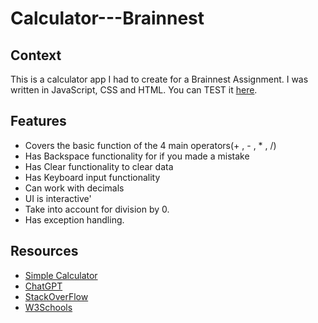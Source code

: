 # Calculator---Brainnest

## Context
This is a calculator app I had to create for a Brainnest Assignment. I was written in JavaScript, CSS and HTML. You can TEST it <a href="https://spottie97.github.io/Calculator---Brainnest/">here</a>.

## Features
- Covers the basic function of the 4 main operators(+ , - , * , /)
- Has Backspace functionality for if you made a mistake
- Has Clear functionality to clear data
- Has Keyboard input functionality
- Can work with decimals
- UI is interactive'
- Take into account for division by 0.
- Has exception handling.

## Resources
- <a href="https://youtu.be/HQCLzqhiT2w">Simple Calculator</a>
- <a href="https://chat.openai.com/">ChatGPT</a>
- <a href="https://stackoverflow.com/">StackOverFlow</a>
- <a href="https://www.w3schools.com/css/default.asp">W3Schools</a>
